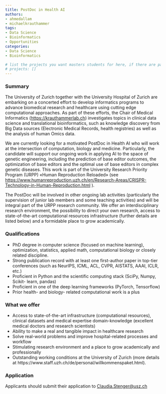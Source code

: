 ```yaml
---
title: PostDoc in Health AI
authors:
- ahmedallam
- michaelkrauthammer
tags: 
- Data Science
- Bioinformatics
- Opportunities
categories:
- Data Science
- Bioinformatics

# list the projects you want masters students for here, if there are pages for them
# projects: []
---
```


### Summary

The University of Zurich together with the University Hospital of Zurich are embarking on a concerted effort to develop informatics programs to advance biomedical research and healthcare using cutting edge computational approaches. As part of these efforts, the Chair of Medical Informatics (https://krauthammerlab.ch) investigates topics in clinical data science and translational bioinformatics, such as knowledge discovery from Big Data sources (Electronic Medical Records, health registries) as well as the analysis of human Omics data. 

We are currently looking for a motivated PostDoc in Health AI who will work at the intersection of computation, biology and medicine. Particularly, the candidate will support our ongoing work in applying AI to the space of genetic engineering, including the prediction of base editor outcomes, the optimization of base editors and the optimal use of base editors in complex genetic diseases. This work is part of the University Research Priority Program (URPP) «Human Reproduction Reloaded» (see https://www.humanreproduction.uzh.ch/en/Research-Areas/CRISPR-Technology-in-Human-Reproduction.html ). 

The PostDoc will be involved in other ongoing lab activities (particularly the supervision of junior lab members and some teaching activities) and will be integral part of the URPP research community. We offer an interdisciplinary research environment, the possibility to direct your own research, access to state-of-the-art computational resources infrastructure (further details are listed below) and a formidable place to grow academically. 

### Qualifications

<ul>
  <li>PhD degree in computer science (focused on machine learning), optimization, statistics, applied math, computational biology or closely related discipline.</li>
  <li>Strong publication record with at least one first-author paper in top-tier conferences (such as NeurIPS, ICML, ACL, CVPR, AISTATS, AAAI, ICLR, etc.)</li>
  <li>Proficient in Python and the scientific computing stack (SciPy, Numpy, Scikit- learn, pandas)</li>
  <li>Proficient in one of the deep learning frameworks (PyTorch, Tensorflow)</li>
  <li>Prior health- and biology- related computational work is a plus</li>
</ul>

### What we offer

<ul>
  <li>Access to state-of-the-art infrastructure (computational resources), clinical datasets and medical expertise domain-knowledge (excellent medical doctors and research scientists)</li>
  <li>Ability to make a real and tangible impact in healthcare research</li>
  <li>Solve real-world problems and improve hospital-related processes and workflow</li>
  <li>Stimulating research environment and a place to grow academically and professionally</li>
  <li>Outstanding working conditions at the University of Zurich (more details at https://www.staff.uzh.ch/de/personal/willkommenspaket.html).</li>
</ul>

### Application

Applicants should submit their application to  Claudia.Stenger@usz.ch
